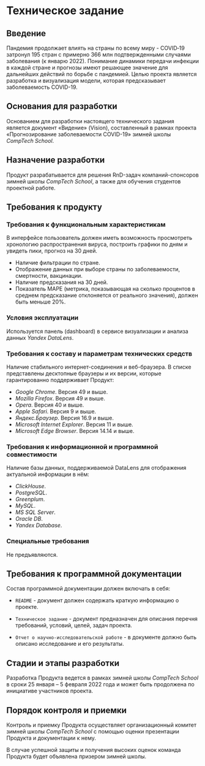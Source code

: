 # Техническое задание
 
## Введение

Пандемия продолжает влиять на страны по всему миру - COVID‐19 затронул 195 стран с примерно 366 млн подтвержденными случаями заболевания (к январю 2022). Понимание динамики передачи инфекции в каждой стране и прогнозы имеют решающее значение для дальнейших действий по борьбе с пандемией. Целью проекта является разработка и визуализация модели, которая предсказывает заболеваемость COVID-19.

## Основания для разработки

Основанием для разработки настоящего технического задания является документ «Видение» (Vision), составленный в рамках проекта «Прогнозирование заболеваемости COVID-19» зимней школы *CompTech School*.
 
## Назначение разработки

Продукт разрабатывается для решения RnD-задач компаний-спонсоров зимней школы *CompTech School*, а также для обучения студентов проектной работе.

## Требования к продукту
 
### Требования к функциональным характеристикам

В интерфейсе пользователь должен иметь возможность просмотреть хронологию распространения вируса, построить графики по дням и увидеть пики, прогноз на 30 дней.

- Наличие фильтрации по стране.
- Отображение данных при выборе страны по заболеваемости, смертности, вакцинации.
- Наличие предсказания на 30 дней.
- Показатель MAPE (метрика, показывающая на сколько процентов в среднем предсказание отклоняется от реального значения), должен быть меньше 20%.

### Условия эксплуатации

Используется панель (dashboard) в сервисе визуализации и анализа данных *Yandex DataLens*.

### Требования к составу и параметрам технических средств

Наличие стабильного интернет-соединения и веб-браузера. В списке представлены десктопные браузеры и их версии, которые гарантированно поддерживает Продукт:
- *Google Chrome*. Версия 49 и выше.
- *Mozilla Firefox*. Версия 49 и выше.
- *Opera*. Версия 40 и выше.
- *Apple Safari*. Версия 9 и выше.
- *Яндекс.Браузер*. Версия 16.9 и выше.
- *Microsoft Internet Explorer*. Версия 11 и выше.
- *Microsoft Edge Browser*. Версия 14.14 и выше.

### Требования к информационной и программной совместимости

Наличие базы данных, поддерживаемой DataLens для отображения актуальной информации в нём:
- *ClickHouse*.
- *PostgreSQL*.
- *Greenplum*.
- *MySQL*.
- *MS SQL Server*.
- *Oracle DB*.
- *Yandex Database*.

### Специальные требования

Не предъявляются.

## Требования к программной документации

Состав программной документации должен включать в себя: 

- `README` - документ должен содержать краткую информацию о проекте.

- `Техническое задание` - документ предназначен для описания перечня 
требований, условий, целей, задач проекта.

- `Отчет о научно-исследовательской работе` - в документе должно быть 
описано исследование и его результаты.

## Стадии и этапы разработки

Разработка Продукта ведется в рамках зимней школы *CompTech School* в сроки 25 января – 5 февраля 2022 года и может быть продолжена по инициативе 
участников проекта.
 
## Порядок контроля и приемки

Контроль и приемку Продукта осуществляет организационный комитет зимней школы *CompTech School* с помощью оценки презентации Продукта и документации
к нему.

В случае успешной защиты и получения высоких оценок команда Продукта будет объявлена призером зимней школы.
